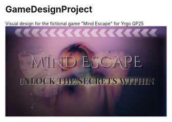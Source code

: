 # GameDesignProject
Visual design for the fictional game "Mind Escape" for Yrgo GP25
![Mind Escape Design](game_design.png)
